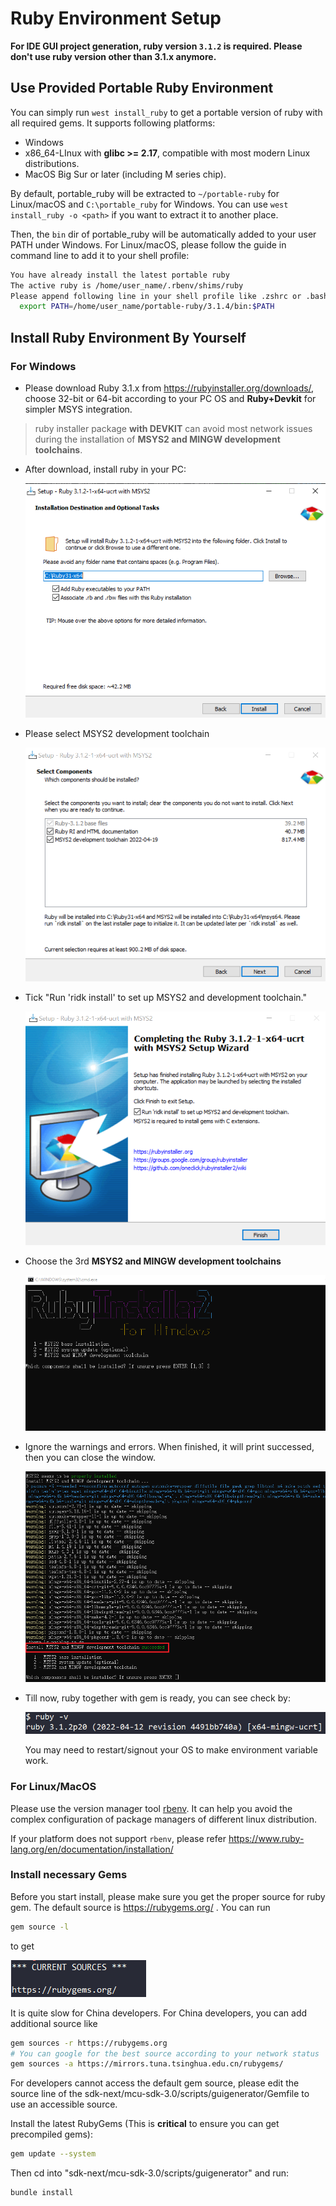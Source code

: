 # Ruby Environment Setup

**For IDE GUI project generation, ruby version `3.1.2` is required. Please don't use ruby version other than 3.1.x anymore.**

## Use Provided Portable Ruby Environment

You can simply run `west install_ruby` to get a portable version of ruby with all required gems. It supports following platforms:

- Windows
- x86_64-LInux with **glibc >= 2.17**, compatible with most modern Linux distributions.
- MacOS Big Sur or later (including M series chip).

By default, portable_ruby will be extracted to `~/portable-ruby` for Linux/macOS and `C:\portable_ruby` for Windows. You can use `west install_ruby -o <path>` if you want to extract it to another place.

Then, the `bin` dir of portable_ruby will be automatically added to your user PATH under Windows. For Linux/macOS, please follow the guide in command line to add it to your shell profile:

```bash
You have already install the latest portable ruby
The active ruby is /home/user_name/.rbenv/shims/ruby
Please append following line in your shell profile like .zshrc or .bashrc:
  export PATH=/home/user_name/portable-ruby/3.1.4/bin:$PATH
```

## Install Ruby Environment By Yourself

### For Windows

- Please download Ruby 3.1.x from <https://rubyinstaller.org/downloads/>, choose 32-bit or 64-bit according to your PC OS and **Ruby+Devkit** for simpler MSYS integration.

> ruby installer package **with DEVKIT** can avoid most network issues during the installation of **MSYS2 and MINGW development toolchains**.

- After download, install ruby in your PC:

  ![ruby_310_installer](../_doc/ruby_310_installer.png)

- Please select MSYS2 development toolchain

  ![ruby_310_installer2](../_doc/ruby_310_installer2.png)

- Tick "Run 'ridk install' to set up MSYS2 and development toolchain."

  ![310_ridk_install](../_doc/ruby_310_ridk_install.png)

- Choose the 3rd **MSYS2 and MINGW development toolchains**

  ![3](../_doc/ruby_310_msys2.png)

- Ignore the warnings and errors. When finished, it will print successed, then you can close the window.

  ![4](../_doc/ruby_310_sucess.png)

- Till now, ruby together with gem is ready, you can see check by:

  ![ruby_v](../_doc/ruby_v.png)

  You may need to restart/signout your OS to make environment variable work.

### For Linux/MacOS

Please use the version manager tool [rbenv](https://github.com/rbenv/rbenv). It can help you avoid the complex configuration of package managers of different linux distribution.

If your platform does not support `rbenv`, please refer https://www.ruby-lang.org/en/documentation/installation/

### Install necessary Gems

Before you start install, please make sure you get the proper source for ruby gem. The default source is <https://rubygems.org/> . You can run

```bash
gem source -l
```

to get

![ruby_gem_default_source](../_doc//ruby_gem_default_source.png)

It is quite slow for China developers. For China developers, you can add additional source like

```bash
gem sources -r https://rubygems.org
# You can google for the best source according to your network status
gem sources -a https://mirrors.tuna.tsinghua.edu.cn/rubygems/
```

For developers cannot access the default gem source, please edit the source line of the sdk-next/mcu-sdk-3.0/scripts/guigenerator/Gemfile to use an accessible source.

Install the latest RubyGems (This is **critical** to ensure you can get precompiled gems):

```bash
gem update --system
```

Then cd into "sdk-next/mcu-sdk-3.0/scripts/guigenerator" and run:

```bash
bundle install
```
